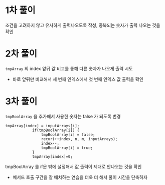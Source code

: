 # 1차 풀이

조건을 고려하지 않고 유사하게 출력나오도록 작성, 중복되는 숫자가 출력 나오는 것을 확인

# 2차 풀이
`tmpArray` 의 index 앞뒤 값 비교를 통해 다른 숫자가 나오게 출력 시도
- 바로 앞뒤만 비교해서 세 번째 인덱스에서 첫 번째 인덱스 값 출력을 확인

# 3차 풀이
`tmpBoolArray` 을 추가해서 사용한 숫자는 false 가 되도록 번경
```agsl
tmpArray[index] = inputArrays[i];
            if(tmpBoolArray[i]) {
                tmpBoolArray[i] = false;
                recur(++index, n, m, inputArrays);
                index--;
                tmpBoolArray[i] = true;
            }
            tmpArray[index]=0;

```

tmpBoolArray 를 if문 밖에 설정해서 값 출력이 제대로 안나오는 것을 확인
- 메서드 호출 구간을 잘 배치하는 연습을 더욱 더 해서 풀이 시간을 단축하자
